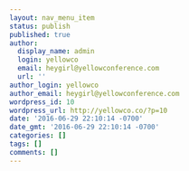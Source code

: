 ```yaml
---
layout: nav_menu_item
status: publish
published: true
author:
  display_name: admin
  login: yellowco
  email: heygirl@yellowconference.com
  url: ''
author_login: yellowco
author_email: heygirl@yellowconference.com
wordpress_id: 10
wordpress_url: http://yellowco.co/?p=10
date: '2016-06-29 22:10:14 -0700'
date_gmt: '2016-06-29 22:10:14 -0700'
categories: []
tags: []
comments: []
---
```


